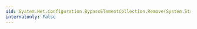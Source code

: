 ```yaml
---
uid: System.Net.Configuration.BypassElementCollection.Remove(System.String)
internalonly: False
---
```

